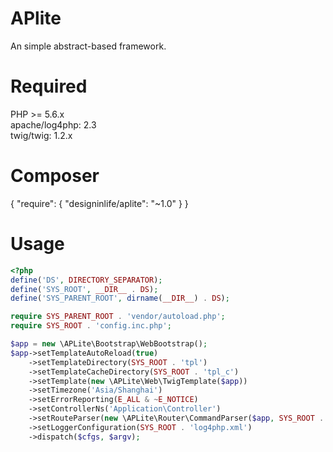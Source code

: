 # APlite
An simple abstract-based framework.

# Required
PHP >= 5.6.x  
apache/log4php: 2.3  
twig/twig: 1.2.x

# Composer
{
    "require": {
        "designinlife/aplite": "~1.0"
    }
}

# Usage
```php
<?php
define('DS', DIRECTORY_SEPARATOR);
define('SYS_ROOT', __DIR__ . DS);
define('SYS_PARENT_ROOT', dirname(__DIR__) . DS);

require SYS_PARENT_ROOT . 'vendor/autoload.php';
require SYS_ROOT . 'config.inc.php';

$app = new \APLite\Bootstrap\WebBootstrap();
$app->setTemplateAutoReload(true)
    ->setTemplateDirectory(SYS_ROOT . 'tpl')
    ->setTemplateCacheDirectory(SYS_ROOT . 'tpl_c')
    ->setTemplate(new \APLite\Web\TwigTemplate($app))
    ->setTimezone('Asia/Shanghai')
    ->setErrorReporting(E_ALL & ~E_NOTICE)
    ->setControllerNs('Application\Controller')
    ->setRouteParser(new \APLite\Router\CommandParser($app, SYS_ROOT . 'cmd.inc.php'))
    ->setLoggerConfiguration(SYS_ROOT . 'log4php.xml')
    ->dispatch($cfgs, $argv);
```

